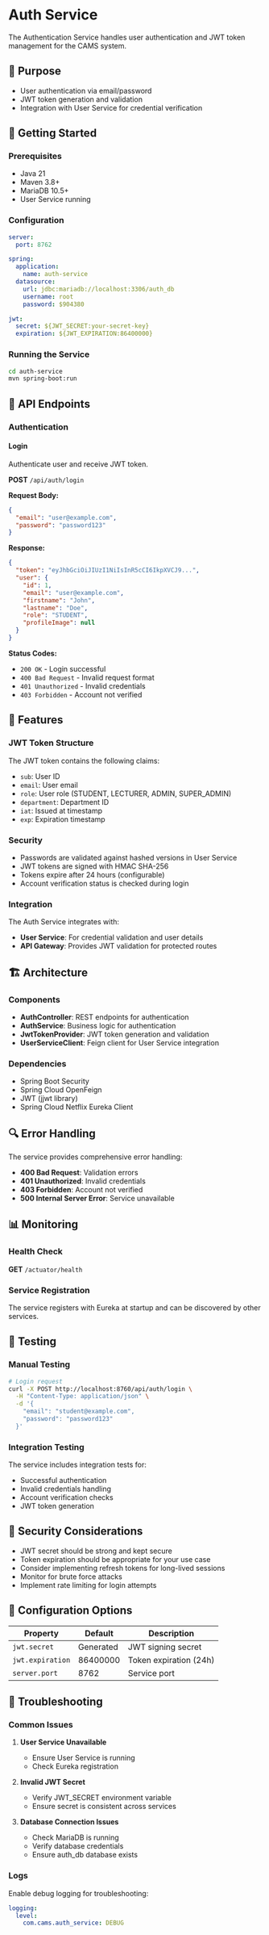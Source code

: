 # Auth Service

The Authentication Service handles user authentication and JWT token management for the CAMS system.

## 🎯 Purpose

- User authentication via email/password
- JWT token generation and validation
- Integration with User Service for credential verification

## 🚀 Getting Started

### Prerequisites

- Java 21
- Maven 3.8+
- MariaDB 10.5+
- User Service running

### Configuration

```yaml
server:
  port: 8762

spring:
  application:
    name: auth-service
  datasource:
    url: jdbc:mariadb://localhost:3306/auth_db
    username: root
    password: $904380

jwt:
  secret: ${JWT_SECRET:your-secret-key}
  expiration: ${JWT_EXPIRATION:86400000}
```

### Running the Service

```bash
cd auth-service
mvn spring-boot:run
```

## 📡 API Endpoints

### Authentication

#### Login
Authenticate user and receive JWT token.

**POST** `/api/auth/login`

**Request Body:**
```json
{
  "email": "user@example.com",
  "password": "password123"
}
```

**Response:**
```json
{
  "token": "eyJhbGciOiJIUzI1NiIsInR5cCI6IkpXVCJ9...",
  "user": {
    "id": 1,
    "email": "user@example.com",
    "firstname": "John",
    "lastname": "Doe",
    "role": "STUDENT",
    "profileImage": null
  }
}
```

**Status Codes:**
- `200 OK` - Login successful
- `400 Bad Request` - Invalid request format
- `401 Unauthorized` - Invalid credentials
- `403 Forbidden` - Account not verified

## 🔧 Features

### JWT Token Structure

The JWT token contains the following claims:
- `sub`: User ID
- `email`: User email
- `role`: User role (STUDENT, LECTURER, ADMIN, SUPER_ADMIN)
- `department`: Department ID
- `iat`: Issued at timestamp
- `exp`: Expiration timestamp

### Security

- Passwords are validated against hashed versions in User Service
- JWT tokens are signed with HMAC SHA-256
- Tokens expire after 24 hours (configurable)
- Account verification status is checked during login

### Integration

The Auth Service integrates with:
- **User Service**: For credential validation and user details
- **API Gateway**: Provides JWT validation for protected routes

## 🏗️ Architecture

### Components

- **AuthController**: REST endpoints for authentication
- **AuthService**: Business logic for authentication
- **JwtTokenProvider**: JWT token generation and validation
- **UserServiceClient**: Feign client for User Service integration

### Dependencies

- Spring Boot Security
- Spring Cloud OpenFeign
- JWT (jjwt library)
- Spring Cloud Netflix Eureka Client

## 🔍 Error Handling

The service provides comprehensive error handling:

- **400 Bad Request**: Validation errors
- **401 Unauthorized**: Invalid credentials
- **403 Forbidden**: Account not verified
- **500 Internal Server Error**: Service unavailable

## 📊 Monitoring

### Health Check

**GET** `/actuator/health`

### Service Registration

The service registers with Eureka at startup and can be discovered by other services.

## 🧪 Testing

### Manual Testing

```bash
# Login request
curl -X POST http://localhost:8760/api/auth/login \
  -H "Content-Type: application/json" \
  -d '{
    "email": "student@example.com",
    "password": "password123"
  }'
```

### Integration Testing

The service includes integration tests for:
- Successful authentication
- Invalid credentials handling
- Account verification checks
- JWT token generation

## 🔐 Security Considerations

- JWT secret should be strong and kept secure
- Token expiration should be appropriate for your use case
- Consider implementing refresh tokens for long-lived sessions
- Monitor for brute force attacks
- Implement rate limiting for login attempts

## 📝 Configuration Options

| Property | Default | Description |
|----------|---------|-------------|
| `jwt.secret` | Generated | JWT signing secret |
| `jwt.expiration` | 86400000 | Token expiration (24h) |
| `server.port` | 8762 | Service port |

## 🚨 Troubleshooting

### Common Issues

1. **User Service Unavailable**
   - Ensure User Service is running
   - Check Eureka registration

2. **Invalid JWT Secret**
   - Verify JWT_SECRET environment variable
   - Ensure secret is consistent across services

3. **Database Connection Issues**
   - Check MariaDB is running
   - Verify database credentials
   - Ensure auth_db database exists

### Logs

Enable debug logging for troubleshooting:
```yaml
logging:
  level:
    com.cams.auth_service: DEBUG
```